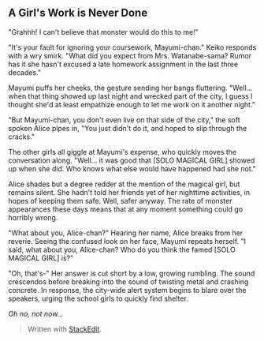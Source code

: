## A Girl's Work is Never Done

"Grahhh! I can't believe that monster would do this to me!"

"It's your fault for ignoring your coursework, Mayumi-chan." Keiko responds with a wry smirk. "What did you expect from Mrs. Watanabe-sama? Rumor has it she hasn't excused a late homework assignment in the last three decades."

Mayumi puffs her cheeks, the gesture sending her bangs fluttering. "Well... when that thing showed up last night and wrecked part of the city, I guess I thought she'd at least empathize enough to let me work on it another night."

"But Mayumi-chan, you don't even live on that side of the city," the soft spoken Alice pipes in, "You just didn't do it, and hoped to slip through the cracks." 

The other girls all giggle at Mayumi's expense, who quickly moves the conversation along. "Well... it was good that [SOLO MAGICAL GIRL] showed up when she did. Who knows what else would have happened had she not."

Alice shades but a degree redder at the mention of the magical girl, but remains silent. She hadn't told her friends yet of her nighttime activities, in hopes of keeping them safe. Well, safer anyway. The rate of monster appearances these days means that at any moment something could go horribly wrong. 

"What about you, Alice-chan?" Hearing her name, Alice breaks from her reverie. Seeing the confused look on her face, Mayumi repeats herself. "I said, what about you, Alice-chan? Who do you think the famed [SOLO MAGICAL GIRL] is?"

"Oh, that's-" Her answer is cut short by a low, growing rumbling. The sound crescendos before breaking into the sound of twisting metal and crashing concrete. In response, the city-wide alert system begins to blare over the speakers, urging the school girls to quickly find shelter. 

*Oh no, not now...*


> Written with [StackEdit](https://stackedit.io/).
<!--stackedit_data:
eyJoaXN0b3J5IjpbMTkwODk4MTMxOCw1NTk0MjQxMzddfQ==
-->
